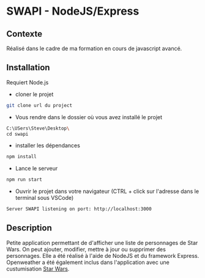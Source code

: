 # SWAPI - NodeJS/Express

## Contexte
Réalisé dans le cadre de ma formation en cours de javascript avancé.

## Installation

Requiert Node.js

- cloner le projet
```bash
git clone url du project
```
- Vous rendre dans le dossier où vous avez installé le projet
```bash
C:\USers\Steve\Desktop\
cd swapi
```
- installer les dépendances
```bash
npm install
```
- Lance le serveur
```bash
npm run start
```
- Ouvrir le projet dans votre navigateur
(CTRL + click sur l'adresse dans le terminal sous VSCode)
```bash
Server SWAPI listening on port: http://localhost:3000
```

## Description

Petite application permettant de d'afficher une liste de personnages de Star Wars.
On peut ajouter, modifier, mettre à jour ou supprimer des personnages.
Elle a été réalisé à l'aide de NodeJS et du framework Express.
Openweather a été également inclus dans l'application avec une custumisation [Star Wars](https://github.com/pulkit-jasti/Star-Wars-Weather-App).

